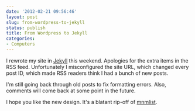 ```yaml
---
date: '2012-02-21 09:56:46'
layout: post
slug: from-wordpress-to-jekyll
status: publish
title: From Wordpress to Jekyll
categories:
- Computers
---
```


I rewrote my site in [Jekyll](https://github.com/mojombo/jekyll) this weekend. Apologies for the extra items in the RSS feed. Unfortunately I misconfigured the site URL, which changed every post ID, which made RSS readers think I had a bunch of new posts.

I'm still going back through old posts to fix formatting errors. Also, comments will come back at some point in the future.

I hope you like the new design. It's a blatant rip-off of [mnmlist](http://mnmlist.com/).

